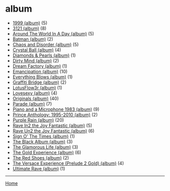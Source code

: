# album

  * [1999 (album)](./album/1999/) (5)
  * [3121 (album)](./album/3121/) (8)
  * [Around The World In A Day (album)](./album/around-the-world-in-a-day/) (5)
  * [Batman (album)](./album/batman/) (2)
  * [Chaos and Disorder (album)](./album/chaos-and-disorder/) (5)
  * [Crystal Ball (album)](./album/crystal-ball/) (4)
  * [Diamonds & Pearls (album)](./album/diamonds-pearls/) (1)
  * [Dirty Mind (album)](./album/dirty-mind/) (2)
  * [Dream Factory (album)](./album/dream-factory/) (1)
  * [Emancipation (album)](./album/emancipation/) (10)
  * [Everything Blows (album)](./album/everything-blows/) (1)
  * [Graffiti Bridge (album)](./album/graffiti-bridge/) (2)
  * [LotusFlow3r (album)](./album/lotusflow3r/) (1)
  * [Lovesexy (album)](./album/lovesexy/) (4)
  * [Originals (album)](./album/originals/) (40)
  * [Parade (album)](./album/parade/) (7)
  * [Piano and a Microphone 1983 (album)](./album/piano-and-a-microphone-1983/) (9)
  * [Prince Anthology: 1995-2010 (album)](./album/prince-anthology-1995-2010/) (2)
  * [Purple Rain (album)](./album/purple-rain/) (20)
  * [Rave In2 the Joy Fantastic (album)](./album/rave-in2-the-joy-fantastic/) (5)
  * [Rave Un2 the Joy Fantastic (album)](./album/rave-un2-the-joy-fantastic/) (6)
  * [Sign O' The Times (album)](./album/sign-o-the-times/) (1)
  * [The Black Album (album)](./album/the-black-album/) (3)
  * [The Glamorous Life (album)](./album/the-glamorous-life/) (3)
  * [The Gold Experience (album)](./album/the-gold-experience/) (6)
  * [The Red Shoes (album)](./album/the-red-shoes/) (2)
  * [The Versace Experience (Prelude 2 Gold) (album)](./album/the-versace-experience-prelude-2-gold/) (4)
  * [Ultimate Rave (album)](./album/ultimate-rave/) (1)

----

[Home](../)
